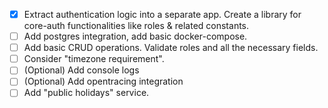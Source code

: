 - [x] Extract authentication logic into a separate app.
   Create a library for core-auth functionalities like roles & related constants.
- [ ] Add postgres integration, add basic docker-compose.
- [ ] Add basic CRUD operations. Validate roles and all the necessary fields.
- [ ] Consider "timezone requirement".
- [ ] (Optional) Add console logs
- [ ] (Optional) Add opentracing integration
- [ ] Add "public holidays" service.
